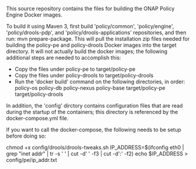 This source repository contains the files for building the ONAP Policy Engine Docker images.

To build it using Maven 3, first build 'policy/common', 'policy/engine', 'policy/drools-pdp', and 'policy/drools-applications' repositories, and then run: mvn prepare-package. This will pull the installation zip files needed for building the policy-pe and policy-drools Docker images into the target directory.  It will not actually build the docker images; the following additional steps are needed to accomplish this:

- Copy the files under policy-pe to target/policy-pe
- Copy the files under policy-drools to target/policy-drools
- Run the 'docker build' command on the following directories, in order:
	policy-os
	policy-db
	policy-nexus
	policy-base
	target/policy-pe
	target/policy-drools

In addition, the 'config' dirctory contains configuration files that are read during the startup of the containers; this directory is referenced by the docker-compose.yml file.

If you want to call the docker-compose, the following needs to be setup before doing so:

chmod +x config/drools/drools-tweaks.sh
IP_ADDRESS=$(ifconfig eth0 | grep "inet addr" | tr -s ' ' | cut -d' ' -f3 | cut -d':' -f2)
echo $IP_ADDRESS > config/pe/ip_addr.txt
